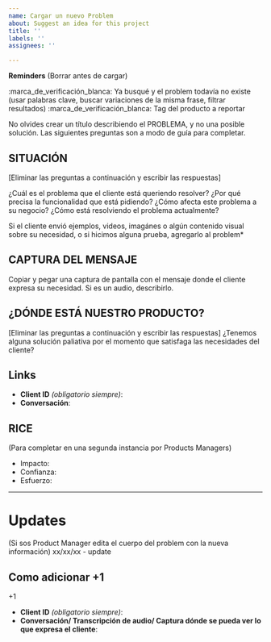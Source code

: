 ```yaml
---
name: Cargar un nuevo Problem
about: Suggest an idea for this project
title: ''
labels: ''
assignees: ''

---
```


**Reminders** (Borrar antes de cargar)

:marca_de_verificación_blanca: Ya busqué y el problem todavía no existe (usar palabras clave, buscar variaciones de la misma frase, filtrar resultados)
:marca_de_verificación_blanca:  Tag del producto a reportar

No olvides crear un título describiendo el PROBLEMA, y no una posible solución. Las siguientes preguntas son a modo de guía para completar.

## SITUACIÓN
[Eliminar las preguntas a continuación y escribir las respuestas]

¿Cuál es el problema que el cliente está queriendo resolver? ¿Por qué precisa la funcionalidad que está pidiendo? ¿Cómo afecta este problema a su negocio? ¿Cómo está resolviendo el problema actualmente?

Si el cliente envió ejemplos, videos, imagánes o algún contenido visual sobre su necesidad, o si hicimos alguna prueba, agregarlo al problem\*

## CAPTURA DEL MENSAJE
Copiar y pegar una captura de pantalla con el mensaje donde el cliente expresa su necesidad. Si es un audio, describirlo.

## ¿DÓNDE ESTÁ NUESTRO PRODUCTO?
[Eliminar las preguntas a continuación y escribir las respuestas]
¿Tenemos alguna solución paliativa por el momento que satisfaga las necesidades del cliente?

## Links
- **Client ID** _(obligatorio siempre)_:
- **Conversación**:


## RICE
(Para completar en una segunda instancia por Products Managers)

- Impacto:
- Confianza:
- Esfuerzo:

---
# Updates

(Si sos Product Manager edita el cuerpo del problem con la nueva información)
xx/xx/xx - update

## Como adicionar +1
+1
- **Client ID** _(obligatorio siempre)_:
- **Conversación/ Transcripción de audio/ Captura dónde se pueda ver lo que expresa el cliente**:

